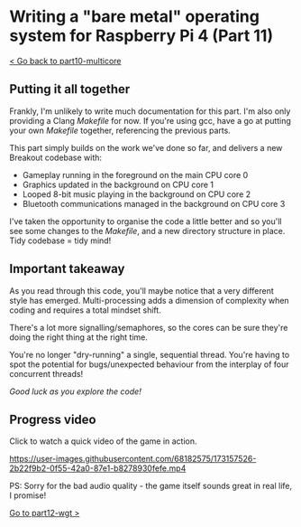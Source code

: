 Writing a "bare metal" operating system for Raspberry Pi 4 (Part 11)
====================================================================

[< Go back to part10-multicore](../part10-multicore)

Putting it all together
-----------------------
Frankly, I'm unlikely to write much documentation for this part. I'm also only providing a Clang _Makefile_ for now. If you're using gcc, have a go at putting your own _Makefile_ together, referencing the previous parts.

This part simply builds on the work we've done so far, and delivers a new Breakout codebase with:

 * Gameplay running in the foreground on the main CPU core 0
 * Graphics updated in the background on CPU core 1
 * Looped 8-bit music playing in the background on CPU core 2
 * Bluetooth communications managed in the background on CPU core 3

I've taken the opportunity to organise the code a little better and so you'll see some changes to the _Makefile_, and a new directory structure in place. Tidy codebase = tidy mind!

Important takeaway
------------------
As you read through this code, you'll maybe notice that a very different style has emerged. Multi-processing adds a dimension of complexity when coding and requires a total mindset shift.

There's a lot more signalling/semaphores, so the cores can be sure they're doing the right thing at the right time.

You're no longer "dry-running" a single, sequential thread. You're having to spot the potential for bugs/unexpected behaviour from the interplay of four concurrent threads!

_Good luck as you explore the code!_

Progress video
--------------
Click to watch a quick video of the game in action.

https://user-images.githubusercontent.com/68182575/173157526-2b22f9b2-0f55-42a0-87e1-b8278930fefe.mp4

PS: Sorry for the bad audio quality - the game itself sounds great in real life, I promise!

[Go to part12-wgt >](../part12-wgt)
